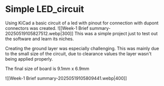 
# Simple LED_circuit

Using KiCad a basic circuit of a led with pinout for connection with dupont connectors was created. 
![[Week-1 Brief summary-20250519105827512.webp|300]]
This was a simple project just to test out the software and learn its niches. 

Creating the ground layer was especially challenging. This was mainly due to the small size of the circuit, due to clearance values the layer wasn't being applied properly. 

The final size of board is 9.1mm x 6.9mm 


![[Week-1 Brief summary-20250519105809441.webp|400]]






